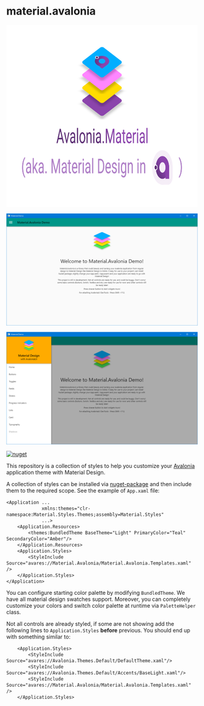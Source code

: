 # material.avalonia

<img src="/Banner.svg" width="1280" height="480">

![](/Images/1.png)

![](/Images/2.png)

[![nuget](https://img.shields.io/badge/material-nuget-%2303A9F4)](https://www.nuget.org/packages/Material.Avalonia/)

This repository is a collection of styles to help you customize your [Avalonia](https://github.com/AvaloniaUI/Avalonia) application theme with Material Design.

A collection of styles can be installed via [nuget-package](https://www.nuget.org/packages/Material.Avalonia/) and then include them to the required scope. See the example of `App.xaml` file:

```xaml
<Application ...
             xmlns:themes="clr-namespace:Material.Styles.Themes;assembly=Material.Styles"
             ...>
    <Application.Resources>
        <themes:BundledTheme BaseTheme="Light" PrimaryColor="Teal" SecondaryColor="Amber"/>
    </Application.Resources>
    <Application.Styles>
        <StyleInclude Source="avares://Material.Avalonia/Material.Avalonia.Templates.xaml" />
    </Application.Styles>
</Application>
```

You can configure starting color palette by modifying `BundledTheme`. We have all material design swatches support.
 Moreover, you can completely customize your colors and switch color palette at runtime via `PaletteHelper` class.

Not all controls are already styled, if some are not showing add the following lines to `Application.Styles` **before** previous. You should end up with something similar to:
```xaml
    <Application.Styles>
        <StyleInclude Source="avares://Avalonia.Themes.Default/DefaultTheme.xaml"/>
        <StyleInclude Source="avares://Avalonia.Themes.Default/Accents/BaseLight.xaml"/>
        <StyleInclude Source="avares://Material.Avalonia/Material.Avalonia.Templates.xaml" />
    </Application.Styles>
```
</a>
